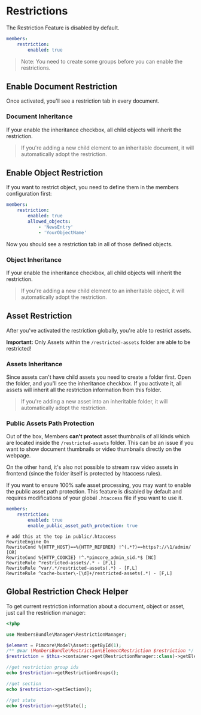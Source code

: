 # Restrictions
The Restriction Feature is disabled by default.

```yaml
members:
    restriction:
        enabled: true
```

> Note: You need to create some groups before you can enable the restrictions.

## Enable Document Restriction
Once activated, you'll see a restriction tab in every document.

### Document Inheritance
If your enable the inheritance checkbox, all child objects will inherit the restriction.

> If you're adding a new child element to an inheritable document, it will automatically adopt the restriction.

## Enable Object Restriction
If you want to restrict object, you need to define them in the members configuration first:

```yaml
members:
    restriction:
        enabled: true
        allowed_objects:
            - 'NewsEntry'
            - 'YourObjectName'
```
Now you should see a restriction tab in all of those defined objects.

### Object Inheritance
If your enable the inheritance checkbox, all child objects will inherit the restriction.

> If you're adding a new child element to an inheritable object, it will automatically adopt the restriction.

## Asset Restriction
After you've activated the restriction globally, you're able to restrict assets.

**Important:** Only Assets within the `/restricted-assets` folder are able to be restricted!

### Assets Inheritance
Since assets can't have child assets you need to create a folder first.
Open the folder, and you'll see the inheritance checkbox. If you activate it, all assets will inherit all the restriction information from this folder.

> If you're adding a new asset into an inheritable folder, it will automatically adopt the restriction.

### Public Assets Path Protection
Out of the box, Members **can't protect** asset thumbnails of all kinds which are located inside the `/restricted-assets` folder. 
This can be an issue if you want to show document thumbnails or video thumbnails directly on the webpage.

On the other hand, it's also not possible to stream raw video assets in frontend (since the folder itself is protected by htaccess rules).

If you want to ensure 100% safe asset processing, you may want to enable the public asset path protection.
This feature is disabled by default and requires modifications of your global `.htaccess` file if you want to use it.

```yaml
members:
    restriction:
        enabled: true
        enable_public_asset_path_protection: true
```

```apacheconf
# add this at the top in public/.htaccess
RewriteEngine On
RewriteCond %{HTTP_HOST}==%{HTTP_REFERER} !^(.*?)==https?://\1/admin/ [OR]
RewriteCond %{HTTP_COOKIE} !^.*pimcore_admin_sid.*$ [NC]
RewriteRule ^restricted-assets/.* - [F,L]
RewriteRule ^var/.*/restricted-assets(.*) - [F,L]
RewriteRule ^cache-buster\-[\d]+/restricted-assets(.*) - [F,L]
```

## Global Restriction Check Helper
To get current restriction information about a document, object or asset, just call the restriction manager:

```php
<?php

use MembersBundle\Manager\RestrictionManager;

$element = Pimcore\Model\Asset::getById(1);
/** @var \MembersBundle\Restriction\ElementRestriction $restriction */
$restriction = $this->container->get(RestrictionManager::class)->getElementRestrictionStatus($element);

//get restriction group ids
echo $restriction->getRestrictionGroups();

//get section
echo $restriction->getSection();

//get state
echo $restriction->getState();
```